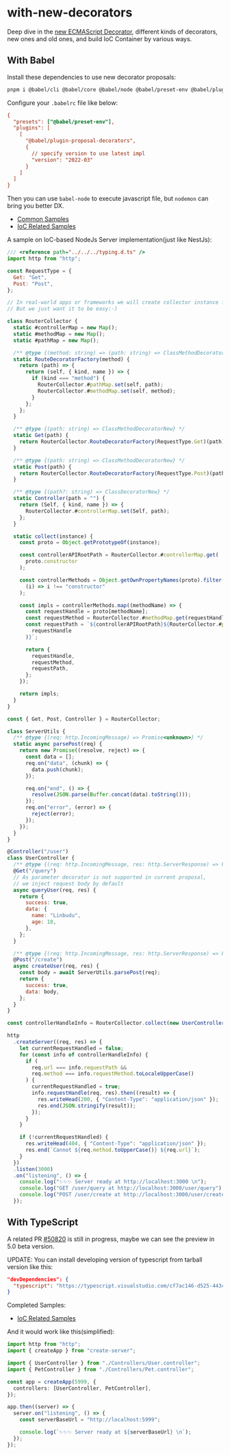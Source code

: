 # with-new-decorators

Deep dive in the [new ECMAScript Decorator](https://github.com/tc39/proposal-decorators), different kinds of decorators, new ones and old ones, and build IoC Container by various ways.

## With Babel

Install these dependencies to use new decorator proposals:

```bash
pnpm i @babel/cli @babel/core @babel/node @babel/preset-env @babel/plugin-proposal-decorators --save-dev
```

Configure your `.babelrc` file like below:

```ini
{
  "presets": ["@babel/preset-env"],
  "plugins": [
    [
      "@babel/plugin-proposal-decorators",
      {
        // specify version to use latest impl
        "version": "2022-03"
      }
    ]
  ]
}
```

Then you can use `babel-node` to execute javascript file, but `nodemon` can bring you better DX.

- [Common Samples](packages/with-babel/samples/)
- [IoC Related Samples](packages/with-babel/ioc)

A sample on IoC-based NodeJs Server implementation(just like NestJs):

```javascript
/// <reference path="../../../typing.d.ts" />
import http from "http";

const RequestType = {
  Get: "Get",
  Post: "Post",
};

// In real-world apps or frameworks we will create collector instance for every controller
// But we just want it to be easy:-)

class RouterCollector {
  static #controllerMap = new Map();
  static #methodMap = new Map();
  static #pathMap = new Map();

  /** @type {(method: string) => (path: string) => ClassMethodDecoratorNew} */
  static RouteDecoratorFactory(method) {
    return (path) => {
      return (self, { kind, name }) => {
        if (kind === "method") {
          RouterCollector.#pathMap.set(self, path);
          RouterCollector.#methodMap.set(self, method);
        }
      };
    };
  }

  /** @type {(path: string) => ClassMethodDecoratorNew} */
  static Get(path) {
    return RouterCollector.RouteDecoratorFactory(RequestType.Get)(path);
  }

  /** @type {(path: string) => ClassMethodDecoratorNew} */
  static Post(path) {
    return RouterCollector.RouteDecoratorFactory(RequestType.Post)(path);
  }

  /** @type {(path?: string) => ClassDecoratorNew} */
  static Controller(path = "") {
    return (Self, { kind, name }) => {
      RouterCollector.#controllerMap.set(Self, path);
    };
  }

  static collect(instance) {
    const proto = Object.getPrototypeOf(instance);

    const controllerAPIRootPath = RouterCollector.#controllerMap.get(
      proto.constructor
    );

    const controllerMethods = Object.getOwnPropertyNames(proto).filter(
      (i) => i !== "constructor"
    );

    const impls = controllerMethods.map((methodName) => {
      const requestHandle = proto[methodName];
      const requestMethod = RouterCollector.#methodMap.get(requestHandle);
      const requestPath = `${controllerAPIRootPath}${RouterCollector.#pathMap.get(
        requestHandle
      )}`;

      return {
        requestHandle,
        requestMethod,
        requestPath,
      };
    });

    return impls;
  }
}

const { Get, Post, Controller } = RouterCollector;

class ServerUtils {
  /** @type {(req: http.IncomingMessage) => Promise<unknown>} */
  static async parsePost(req) {
    return new Promise((resolve, reject) => {
      const data = [];
      req.on("data", (chunk) => {
        data.push(chunk);
      });

      req.on("end", () => {
        resolve(JSON.parse(Buffer.concat(data).toString()));
      });
      req.on("error", (error) => {
        reject(error);
      });
    });
  }
}

@Controller("/user")
class UserController {
  /** @type {(req: http.IncomingMessage, res: http.ServerResponse) => Promise<unknown>} */
  @Get("/query")
  // As parameter decorator is not supported in current proposal,
  // we inject request body by default
  async queryUser(req, res) {
    return {
      success: true,
      data: {
        name: "Linbudu",
        age: 18,
      },
    };
  }

  /** @type {(req: http.IncomingMessage, res: http.ServerResponse) => Promise<unknown>} */
  @Post("/create")
  async createUser(req, res) {
    const body = await ServerUtils.parsePost(req);
    return {
      success: true,
      data: body,
    };
  }
}

const controllerHandleInfo = RouterCollector.collect(new UserController());

http
  .createServer((req, res) => {
    let currentRequestHandled = false;
    for (const info of controllerHandleInfo) {
      if (
        req.url === info.requestPath &&
        req.method === info.requestMethod.toLocaleUpperCase()
      ) {
        currentRequestHandled = true;
        info.requestHandle(req, res).then((result) => {
          res.writeHead(200, { "Content-Type": "application/json" });
          res.end(JSON.stringify(result));
        });
      }
    }

    if (!currentRequestHandled) {
      res.writeHead(404, { "Content-Type": "application/json" });
      res.end(`Cannot ${req.method.toUpperCase()} ${req.url}`);
    }
  })
  .listen(3000)
  .on("listening", () => {
    console.log("✨✨✨ Server ready at http://localhost:3000 \n");
    console.log("GET /user/query at http://localhost:3000/user/query");
    console.log("POST /user/create at http://localhost:3000/user/create \n");
  });
```

## With TypeScript

A related PR [#50820](https://github.com/microsoft/TypeScript/pull/50820) is still in progress, maybe we can see the preview in 5.0 beta version.

UPDATE: You can install developing version of typescript from tarball version like this:

```json
"devDependencies": {
  "typescript": "https://typescript.visualstudio.com/cf7ac146-d525-443c-b23c-0d58337efebc/_apis/build/builds/137418/artifacts?artifactName=tgz&fileId=AB77B9F7C08B0A35E9947DAD772F3CFFC61A6E13DD551F32AB732DDCDD7DF4F102&fileName=/typescript-5.0.0-insiders.20221101.tgz"
}
```

Completed Samples:

- [IoC Related Samples](packages/with-typescript/ioc/)

And it would work like this(simplified):

```typescript
import http from "http";
import { createApp } from "create-server";

import { UserController } from "./Controllers/User.controller";
import { PetController } from "./Controllers/Pet.controller";

const app = createApp(5999, {
  controllers: [UserController, PetController],
});

app.then((server) => {
  server.on("listening", () => {
    const serverBaseUrl = "http://localhost:5999";

    console.log(`✨✨✨ Server ready at ${serverBaseUrl} \n`);
  });
});
```
